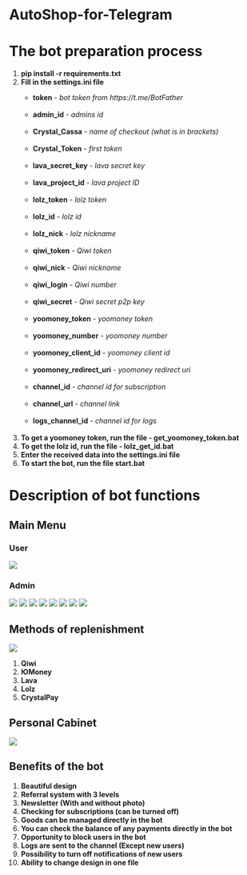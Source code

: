 # AutoShop-for-Telegram
<h1>The bot preparation process</h1>
<ol>
<li><b>pip install -r requirements.txt</b></li>
<li><b>Fill in the settings.ini file</b> <br></li>
<ul>
<li><b>token</b> - <i>bot token from https://t.me/BotFather</i></li><br>
<li><b>admin_id</b> - <i>admins id</i></li><br>
<li><b>Crystal_Cassa</b> - <i>name of checkout (what is in brackets)</i></li><br>
<li><b>Crystal_Token</b> - <i>first token</i></li><br>
<li><b>lava_secret_key</b> - <i>lava secret key</i></li><br>
<li><b>lava_project_id</b> - <i>lava project ID</i></li><br>
<li><b>lolz_token</b> - <i>lolz token</i></li><br>
<li><b>lolz_id</b> - <i>lolz id</i></li><br>
<li><b>lolz_nick</b> - <i>lolz nickname</i></li><br>
<li><b>qiwi_token</b> - <i>Qiwi token</i></li><br>
<li><b>qiwi_nick</b> - <i>Qiwi nickname</i></li><br>
<li><b>qiwi_login</b> - <i>Qiwi number</i></li><br>
<li><b>qiwi_secret</b> - <i>Qiwi secret p2p key</i></li><br>
<li><b>yoomoney_token</b> - <i>yoomoney token</i></li><br>
<li><b>yoomoney_number</b> - <i>yoomoney number</i></li><br>
<li><b>yoomoney_client_id</b> - <i>yoomoney client id</i></li><br>
<li><b>yoomoney_redirect_uri</b> - <i>yoomoney redirect uri</i></li><br>
<li><b>channel_id</b> - <i>channel id for subscription</i></li><br>
<li><b>channel_url</b> - <i>channel link</i></li><br>
<li><b>logs_channel_id</b> - <i>channel id for logs</i></li><br>
</ul>
<li><b>To get a yoomoney token, run the file - get_yoomoney_token.bat</b>
<li><b>To get the lolz id, run the file - lolz_get_id.bat</b>
<li><b>Enter the received data into the settings.ini file</b>
<li><b>To start the bot, run the file start.bat</b>
</ol>
<h1><b>Description of bot functions</b></h1>
<h2><b>Main Menu</b></h2>
<h3><b>User</b></h3>
<img src="https://i.imgur.com/jMuKrE8.png">
<h3><b>Admin</b></h3>
<img src="https://i.imgur.com/MArz26k.png">
<img src="https://i.imgur.com/RI4Kjif.png">
<img src="https://i.imgur.com/J0t0I2R.png">
<img src="https://i.imgur.com/ozvkR7a.png">
<img src="https://i.imgur.com/7mD3hyz.png">
<img src="https://i.imgur.com/JxgIiX7.png">
<img src="https://i.imgur.com/QJCdHLz.png">
<img src="https://i.imgur.com/CWOySL4.png">
<h2><b>Methods of replenishment</b></h2>
<img src="https://i.imgur.com/qM8qK1x.png">
<ol>
<li><b>Qiwi</b></li>
<li><b>ЮMoney</b></li>
<li><b>Lava</b></li>
<li><b>Lolz</b></li>
<li><b>CrystalPay</b></li>
</ol>
<h2><b>Personal Cabinet</b></h2>
<img src="https://i.imgur.com/lyXprnf.png">
<h2><b>Benefits of the bot</b></h2>
<ol>
<li><b>Beautiful design</b></li>
<li><b>Referral system with 3 levels</b></li>
<li><b>Newsletter (With and without photo)</b></li>
<li><b>Checking for subscriptions (can be turned off)</b></li>
<li><b>Goods can be managed directly in the bot</b></li>
<li><b>You can check the balance of any payments directly in the bot</b></li>
<li><b>Opportunity to block users in the bot</b></li>
<li><b>Logs are sent to the channel (Except new users)</b></li>
<li><b>Possibility to turn off notifications of new users</b></li>
<li><b>Ability to change design in one file</b></li>
</ol>

